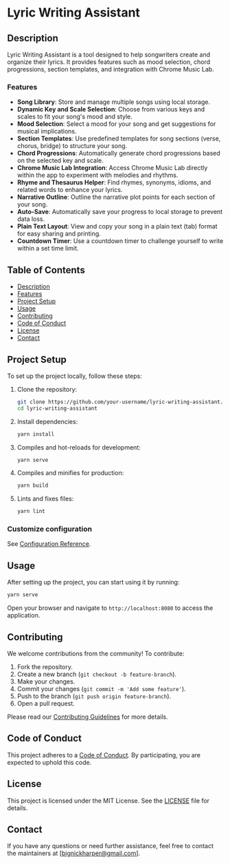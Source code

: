 # Lyric Writing Assistant

## Description

Lyric Writing Assistant is a tool designed to help songwriters create and organize their lyrics. It provides features such as mood selection, chord progressions, section templates, and integration with Chrome Music Lab.

### Features

- **Song Library**: Store and manage multiple songs using local storage.
- **Dynamic Key and Scale Selection**: Choose from various keys and scales to fit your song's mood and style.
- **Mood Selection**: Select a mood for your song and get suggestions for musical implications.
- **Section Templates**: Use predefined templates for song sections (verse, chorus, bridge) to structure your song.
- **Chord Progressions**: Automatically generate chord progressions based on the selected key and scale.
- **Chrome Music Lab Integration**: Access Chrome Music Lab directly within the app to experiment with melodies and rhythms.
- **Rhyme and Thesaurus Helper**: Find rhymes, synonyms, idioms, and related words to enhance your lyrics.
- **Narrative Outline**: Outline the narrative plot points for each section of your song.
- **Auto-Save**: Automatically save your progress to local storage to prevent data loss.
- **Plain Text Layout**: View and copy your song in a plain text (tab) format for easy sharing and printing.
- **Countdown Timer**: Use a countdown timer to challenge yourself to write within a set time limit.

## Table of Contents

- [Description](#description)
- [Features](#features)
- [Project Setup](#project-setup)
- [Usage](#usage)
- [Contributing](#contributing)
- [Code of Conduct](#code-of-conduct)
- [License](#license)
- [Contact](#contact)

## Project Setup

To set up the project locally, follow these steps:

1. Clone the repository:

    ```bash
    git clone https://github.com/your-username/lyric-writing-assistant.git
    cd lyric-writing-assistant
    ```

2. Install dependencies:

    ```bash
    yarn install
    ```

3. Compiles and hot-reloads for development:

    ```bash
    yarn serve
    ```

4. Compiles and minifies for production:

    ```bash
    yarn build
    ```

5. Lints and fixes files:

    ```bash
    yarn lint
    ```

### Customize configuration

See [Configuration Reference](https://cli.vuejs.org/config/).

## Usage

After setting up the project, you can start using it by running:

```bash
yarn serve
```

Open your browser and navigate to `http://localhost:8080` to access the application.

## Contributing

We welcome contributions from the community! To contribute:

1. Fork the repository.
2. Create a new branch (`git checkout -b feature-branch`).
3. Make your changes.
4. Commit your changes (`git commit -m 'Add some feature'`).
5. Push to the branch (`git push origin feature-branch`).
6. Open a pull request.

Please read our [Contributing Guidelines](CONTRIBUTING.md) for more details.

## Code of Conduct

This project adheres to a [Code of Conduct](CODE_OF_CONDUCT.md). By participating, you are expected to uphold this code.

## License

This project is licensed under the MIT License. See the [LICENSE](LICENSE) file for details.

## Contact

If you have any questions or need further assistance, feel free to contact the maintainers at [bignickharper@gmail.com].
